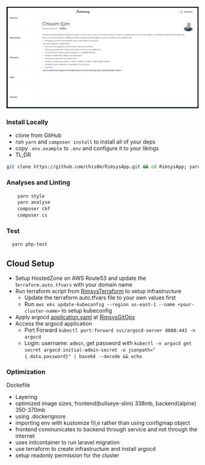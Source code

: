 
![](client/static/portfolio.png?raw=true)

### Install Locally

* clone from GitHub
* run `yarn` and `composer install` to install all of your deps
* copy `.env.example` to `.env` and configure it to your likings
* TL;DR
 ```bash
git clone https://github.com/chis0m/RimsysApp.git && cd RimsysApp; yarn install; composer install; cp .env.example .env; yarn api; yarn dev
 ```


### Analyses and Linting
```bash
    yarn style
    yarn analyse
    composer cbf
    composer cs
```


### Test
```bash
  yarn php-test
```

## Cloud Setup
- Setup HostedZone on AWS Route53 and update the t`erraform.auto.tfvars` with your domain name
- Run terraform script from [RimsysTerraform](https://github.com/chis0m/RimsysTerraform) to setup infrastructure
  - Update the terraform.auto.tfvars file to your own values first
  -  Run `aws eks update-kubeconfig --region us-east-1 --name <your-cluster-name>` to setup kubeconfig
- Apply argocd [application.yaml](https://github.com/chis0m/RimsysGitOps/blob/master/argocd/application.yaml) at [RimsysGitOps](https://github.com/chis0m/RimsysGitOps)
- Access the argocd application 
    - Port Forward `kubectl port-forward svc/argocd-server 8080:443 -n argocd`
    - Login: username: `admin`, get password with `kubectl -n argocd get secret argocd-initial-admin-secret -o jsonpath="{.data.password}" | base64 --decode && echo`


### Optimization
Dockefile
- Layering
- optimized image sizes, frontend(bullseye-slim) 338mb, backend(alpine) 350-370mb
- using .dockerignore
- importing env with kustomize fil,e rather than using configmap object
- frontend communicates to backend through service and not through the internet
- uses initcontainer to run laravel migration
- use terraform to create infrastructure and install argocd
- setup readonly permission for the cluster